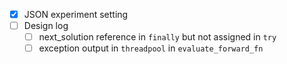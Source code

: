 - [x] JSON experiment setting
- [ ] Design log
  - [ ] next_solution reference in `finally` but not assigned in `try`
  - [ ] exception output in `threadpool` in `evaluate_forward_fn`